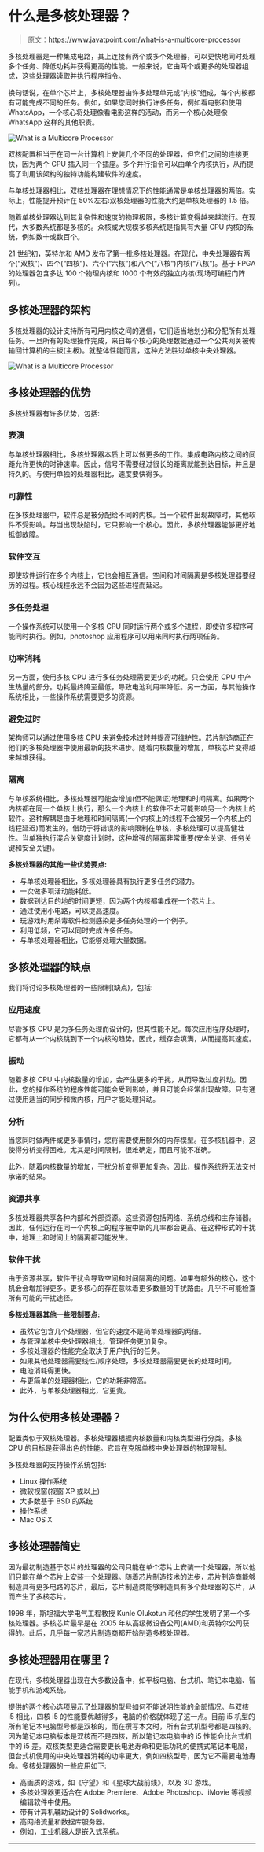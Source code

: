 # 什么是多核处理器？

> 原文：<https://www.javatpoint.com/what-is-a-multicore-processor>

多核处理器是一种集成电路，其上连接有两个或多个处理器，可以更快地同时处理多个任务、降低功耗并获得更高的性能。一般来说，它由两个或更多的处理器组成，这些处理器读取并执行程序指令。

换句话说，在单个芯片上，多核处理器由许多处理单元或“内核”组成，每个内核都有可能完成不同的任务。例如，如果您同时执行许多任务，例如看电影和使用 WhatsApp，一个核心将处理像看电影这样的活动，而另一个核心处理像 WhatsApp 这样的其他职责。

![What is a Multicore Processor](img/07acfac103a9fead8276ab925df8d702.png)

双核配置相当于在同一台计算机上安装几个不同的处理器，但它们之间的连接更快，因为两个 CPU 插入同一个插座。多个并行指令可以由单个内核执行，从而提高了利用该架构的独特功能构建软件的速度。

与单核处理器相比，双核处理器在理想情况下的性能通常是单核处理器的两倍。实际上，性能提升预计在 50%左右:双核处理器的性能大约是单核处理器的 1.5 倍。

随着单核处理器达到其复杂性和速度的物理极限，多核计算变得越来越流行。在现代，大多数系统都是多核的。众核或大规模多核系统是指具有大量 CPU 内核的系统，例如数十或数百个。

21 世纪初，英特尔和 AMD 发布了第一批多核处理器。在现代，中央处理器有两个(“双核”)、四个(“四核”)、六个(“六核”)和八个(“八核”)内核(“八核”)。基于 FPGA 的处理器包含多达 100 个物理内核和 1000 个有效的独立内核(现场可编程门阵列)。

## 多核处理器的架构

多核处理器的设计支持所有可用内核之间的通信，它们适当地划分和分配所有处理任务。一旦所有的处理操作完成，来自每个核心的处理数据通过一个公共网关被传输回计算机的主板(主板)。就整体性能而言，这种方法胜过单核中央处理器。

![What is a Multicore Processor](img/ee8c579547d98a74322326a205f5231e.png)

## 多核处理器的优势

多核处理器有许多优势，包括:

### 表演

与单核处理器相比，多核处理器本质上可以做更多的工作。集成电路内核之间的间距允许更快的时钟速率。因此，信号不需要经过很长的距离就能到达目标，并且是持久的。与使用单独的处理器相比，速度要快得多。

### 可靠性

在多核处理器中，软件总是被分配给不同的内核。当一个软件出现故障时，其他软件不受影响。每当出现缺陷时，它只影响一个核心。因此，多核处理器能够更好地抵御故障。

### 软件交互

即使软件运行在多个内核上，它也会相互通信。空间和时间隔离是多核处理器要经历的过程。核心线程永远不会因为这些进程而延迟。

### 多任务处理

一个操作系统可以使用一个多核 CPU 同时运行两个或多个进程，即使许多程序可能同时执行。例如，photoshop 应用程序可以用来同时执行两项任务。

### 功率消耗

另一方面，使用多核 CPU 进行多任务处理需要更少的功耗。只会使用 CPU 中产生热量的部分。功耗最终降至最低，导致电池利用率降低。另一方面，与其他操作系统相比，一些操作系统需要更多的资源。

### 避免过时

架构师可以通过使用多核 CPU 来避免技术过时并提高可维护性。芯片制造商正在他们的多核处理器中使用最新的技术进步。随着内核数量的增加，单核芯片变得越来越难获得。

### 隔离

与单核系统相比，多核处理器可能会增加(但不能保证)地理和时间隔离。如果两个内核都在同一个单核上执行，那么一个内核上的软件不太可能影响另一个内核上的软件。这种解耦是由于地理和时间隔离(一个内核上的线程不会被另一个内核上的线程延迟)而发生的。借助于将错误的影响限制在单核，多核处理可以提高健壮性。当单独执行混合关键度计划时，这种增强的隔离非常重要(安全关键、任务关键和安全关键)。

**多核处理器的其他一些优势要点:**

*   与单核处理器相比，多核处理器具有执行更多任务的潜力。
*   一次做多项活动能耗低。
*   数据到达目的地的时间更短，因为两个内核都集成在一个芯片上。
*   通过使用小电路，可以提高速度。
*   玩游戏时用杀毒软件检测感染是多任务处理的一个例子。
*   利用低频，它可以同时完成许多任务。
*   与单核处理器相比，它能够处理大量数据。

## 多核处理器的缺点

我们将讨论多核处理器的一些限制(缺点)，包括:

### 应用速度

尽管多核 CPU 是为多任务处理而设计的，但其性能不足。每次应用程序处理时，它都有从一个内核跳到下一个内核的趋势。因此，缓存会填满，从而提高其速度。

### 振动

随着多核 CPU 中内核数量的增加，会产生更多的干扰，从而导致过度抖动。因此，您的操作系统的程序性能可能会受到影响，并且可能会经常出现故障。只有通过使用适当的同步和微内核，用户才能处理抖动。

### 分析

当您同时做两件或更多事情时，您将需要使用额外的内存模型。在多核机器中，这使得分析变得困难。尤其是时间限制，很难确定，而且可能不准确。

此外，随着内核数量的增加，干扰分析变得更加复杂。因此，操作系统将无法交付承诺的结果。

### 资源共享

多核处理器共享各种内部和外部资源。这些资源包括网络、系统总线和主存储器。因此，任何运行在同一个内核上的程序被中断的几率都会更高。在这种形式的干扰中，地理上和时间上的隔离都可能发生。

### 软件干扰

由于资源共享，软件干扰会导致空间和时间隔离的问题。如果有额外的核心，这个机会会增加得更多。更多核心的存在意味着更多数量的干扰路由。几乎不可能检查所有可能的干扰途径。

**多核处理器其他一些限制要点:**

*   虽然它包含几个处理器，但它的速度不是简单处理器的两倍。
*   与管理单核中央处理器相比，管理任务更加复杂。
*   多核处理器的性能完全取决于用户执行的任务。
*   如果其他处理器需要线性/顺序处理，多核处理器需要更长的处理时间。
*   电池消耗得更快。
*   与更简单的处理器相比，它的功耗非常高。
*   此外，与单核处理器相比，它更贵。

## 为什么使用多核处理器？

配置类似于双核处理器。多核处理器根据内核数量和内核类型进行分类。多核 CPU 的目标是获得出色的性能。它旨在克服单核中央处理器的物理限制。

多核处理器的支持操作系统包括:

*   Linux 操作系统
*   微软视窗(视窗 XP 或以上)
*   大多数基于 BSD 的系统
*   操作系统
*   Mac OS X

## 多核处理器简史

因为最初制造基于芯片的处理器的公司只能在单个芯片上安装一个处理器，所以他们只能在单个芯片上安装一个处理器。随着芯片制造技术的进步，芯片制造商能够制造具有更多电路的芯片，最后，芯片制造商能够制造具有多个处理器的芯片，从而产生了多核芯片。

1998 年，斯坦福大学电气工程教授 Kunle Olukotun 和他的学生发明了第一个多核处理器。多核芯片最早是在 2005 年从高级微设备公司(AMD)和英特尔公司获得的。此后，几乎每一家芯片制造商都开始制造多核处理器。

## 多核处理器用在哪里？

在现代，多核处理器出现在大多数设备中，如平板电脑、台式机、笔记本电脑、智能手机和游戏系统。

提供的两个核心选项展示了处理器的型号如何不能说明性能的全部情况。与双核 i5 相比，四核 i5 的性能要优越得多，电脑的价格就体现了这一点。目前 i5 机型的所有笔记本电脑型号都是双核的，而在撰写本文时，所有台式机型号都是四核的。因为笔记本电脑版本是双核而不是四核，所以笔记本电脑中的 i5 性能会比台式机中的 i5 差。双核类型更适合需要更长电池寿命和更低功耗的便携式笔记本电脑，但台式机使用的中央处理器消耗的功率更大，例如四核型号，因为它不需要电池寿命。多核处理器的一些应用如下:

*   高画质的游戏，如《守望》和《星球大战前线》，以及 3D 游戏。
*   多核处理器更适合在 Adobe Premiere、Adobe Photoshop、iMovie 等视频编辑软件中使用。
*   带有计算机辅助设计的 Solidworks。
*   高网络流量和数据库服务器。
*   例如，工业机器人是嵌入式系统。

* * *